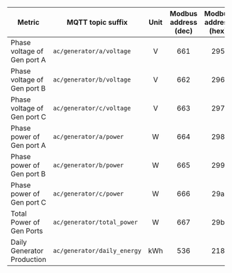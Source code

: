 |Metric|MQTT topic suffix|Unit|Modbus address (dec)| Modbus address (hex)|Data type|Scale factor|
|---|---|:-:|:-:|:-:|:-:|:-:|
|Phase voltage of Gen port A|`ac/generator/a/voltage`|V|661|295|U_WORD|0.1|
|Phase voltage of Gen port B|`ac/generator/b/voltage`|V|662|296|U_WORD|0.1|
|Phase voltage of Gen port C|`ac/generator/c/voltage`|V|663|297|U_WORD|0.1|
|Phase power of Gen port A|`ac/generator/a/power`|W|664|298|U_WORD|1|
|Phase power of Gen port B|`ac/generator/b/power`|W|665|299|U_WORD|1|
|Phase power of Gen port C|`ac/generator/c/power`|W|666|29a|U_WORD|1|
|Total Power of Gen Ports|`ac/generator/total_power`|W|667|29b|U_WORD|1|
|Daily Generator Production|`ac/generator/daily_energy`|kWh|536|218|U_WORD|0.1|
